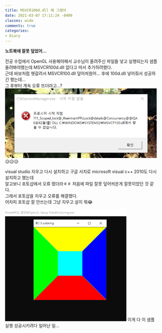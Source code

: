 ```yaml
---
title: MSVCR100d.dll 왜 그랬어
date: 2021-03-07 17:11:24 -0400
classes: wide
comments: true
categories:
- Diary
---
```

**노트북에 잘못 덮었어...**    

전공 수업에서 OpenGL 사용해야해서 교수님이 올려주신 파일들 넣고 실행되는지 샘플 돌려봐야했는데 MSVCR100d.dll 없다고 떠서 추가하려했다.    
근데 바보처럼 헷갈려서 MSVCR100.dll 덮어씌웠어... 후에 100d.dll 넣어줘서 성공하긴 했는데...    
그 후부터 계속 오류 뜨더라고...?    
<img src="/assets/images/photo/post20/post20_photo1.png" width="500px" alt="photo1">    
😥😥😥    

visual studio 지우고 다시 설치하고 구글 서치로 microsoft visual c++ 2010도 다시 설치하고 했는데     
알고보니 포토샵에서 오류 떴더라ㅎㅎ 처음에 파일 잘못 덮어씌운게 잘못이었던 것 같다.    
그래서 포토샵을 지우고 오류를 해결했다.    
어차피 포토샵 잘 안쓰는데 그냥 지우고 살지 뭐😂    

<img src="/assets/images/photo/post20/post20_photo2.png" width="400px" alt="photo1">    
이게 다 이 샘플 실행 성공시키려다 일어난 일...

